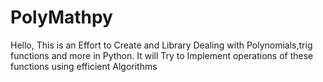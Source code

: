 # PolyMathpy
Hello, This is an Effort to Create and Library Dealing with Polynomials,trig functions and more in Python. It will Try to Implement operations of these functions using efficient Algorithms
